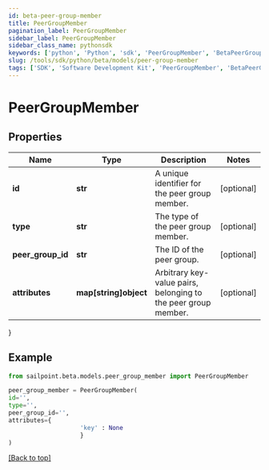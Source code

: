 ```yaml
---
id: beta-peer-group-member
title: PeerGroupMember
pagination_label: PeerGroupMember
sidebar_label: PeerGroupMember
sidebar_class_name: pythonsdk
keywords: ['python', 'Python', 'sdk', 'PeerGroupMember', 'BetaPeerGroupMember'] 
slug: /tools/sdk/python/beta/models/peer-group-member
tags: ['SDK', 'Software Development Kit', 'PeerGroupMember', 'BetaPeerGroupMember']
---
```


# PeerGroupMember


## Properties

Name | Type | Description | Notes
------------ | ------------- | ------------- | -------------
**id** | **str** | A unique identifier for the peer group member. | [optional] 
**type** | **str** | The type of the peer group member. | [optional] 
**peer_group_id** | **str** | The ID of the peer group. | [optional] 
**attributes** | **map[string]object** | Arbitrary key-value pairs, belonging to the peer group member. | [optional] 
}

## Example

```python
from sailpoint.beta.models.peer_group_member import PeerGroupMember

peer_group_member = PeerGroupMember(
id='',
type='',
peer_group_id='',
attributes={
                    'key' : None
                    }
)

```
[[Back to top]](#) 

